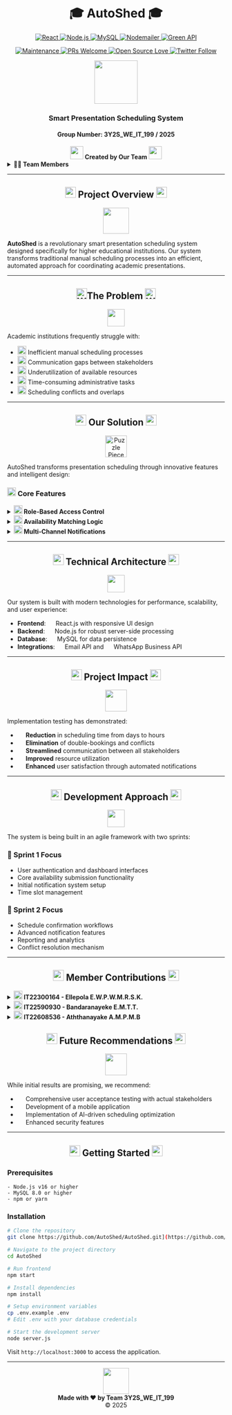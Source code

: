 # <div align="center">🎓 **AutoShed** 🎓</div>
<div align="center">

<p align="center">
  <a href="https://reactjs.org/">
    <img src="https://img.shields.io/badge/React-20232A?style=for-the-badge&logo=react&logoColor=61DAFB" alt="React" />
  </a>
  <a href="https://nodejs.org/">
    <img src="https://img.shields.io/badge/Node.js-339933?style=for-the-badge&logo=nodedotjs&logoColor=white" alt="Node.js" />
  </a>
  <a href="https://www.mysql.com/products/workbench/">
    <img src="https://img.shields.io/badge/MySQL-005C84?style=for-the-badge&logo=mysql&logoColor=white" alt="MySQL" />
  </a>
  <a href="https://nodemailer.com/">
    <img src="https://img.shields.io/badge/Nodemailer-0078D4?style=for-the-badge&logo=minutemailer&logoColor=white" alt="Nodemailer" />
  </a>
  <a href="https://green-api.com/">
    <img src="https://img.shields.io/badge/Green_API-25D366?style=for-the-badge&logo=whatsapp&logoColor=white" alt="Green API" />
  </a>
</p>

<p align="center">
  <a href="https://github.com/AutoShed/AutoShed/graphs/commit-activity">
    <img src="https://img.shields.io/badge/Maintained-Yes-success?style=for-the-badge&logo=github" alt="Maintenance" />
  </a>
  <a href="https://makeapullrequest.com">
    <img src="https://img.shields.io/badge/PRs-Welcome-brightgreen?style=for-the-badge&logo=git" alt="PRs Welcome" />
  </a>
  <a href="https://github.com/ellerbrock/open-source-badges/">
    <img src="https://img.shields.io/badge/Open_Source-❤-red?style=for-the-badge&logo=opensourceinitiative" alt="Open Source Love" />
  </a>
  <a href="https://twitter.com/AutoShed">
    <img src="https://img.shields.io/twitter/follow/AutoShed?style=for-the-badge&logo=twitter&color=1DA1F2&logoColor=white" alt="Twitter Follow" />
  </a>
</p>

<img src="https://raw.githubusercontent.com/Tarikul-Islam-Anik/Animated-Fluent-Emojis/master/Emojis/Objects/Spiral%20Calendar.png" width="100" />

### **Smart Presentation Scheduling System**
#### Group Number: 3Y2S_WE_IT_199 / 2025
</div>

<div align="center">
<img src="https://raw.githubusercontent.com/Tarikul-Islam-Anik/Animated-Fluent-Emojis/master/Emojis/Hand%20gestures/Waving%20Hand.png" width="30"> <b>Created by Our Team</b> <img src="https://raw.githubusercontent.com/Tarikul-Islam-Anik/Animated-Fluent-Emojis/master/Emojis/Hand%20gestures/Waving%20Hand.png" width="30">
</div>

<details>
<summary><b>👨‍💻 Team Members</b></summary>

| IT Number | Name | Role |
|-----------|------|------|
| IT22300164 | Ellepola E. W. P. W. M. R. S. K. | Lead Developer - Lecturer & Email Functionality |
| IT22590930 | Bandaranayeke E.M.T.T. | Developer - Examiner & WhatsApp Functionality |
| IT22608536 | Aththanayake A.M.P.M.B | Developer - Admin & Reporting Functionality |

</details>

---

## <div align="center"><img src="https://raw.githubusercontent.com/Tarikul-Islam-Anik/Animated-Fluent-Emojis/master/Emojis/Objects/Magnifying%20Glass%20Tilted%20Left.png" width="25"> **Project Overview** <img src="https://raw.githubusercontent.com/Tarikul-Islam-Anik/Animated-Fluent-Emojis/master/Emojis/Objects/Magnifying%20Glass%20Tilted%20Right.png" width="25"></div>

<p align="center">
  <img src="https://raw.githubusercontent.com/Tarikul-Islam-Anik/Animated-Fluent-Emojis/master/Emojis/Travel%20and%20places/Rocket.png" width="60" />
</p>

**AutoShed** is a revolutionary smart presentation scheduling system designed specifically for higher educational institutions. Our system transforms traditional manual scheduling processes into an efficient, automated approach for coordinating academic presentations.

---

## <div align="center"><img src="https://em-content.zobj.net/source/microsoft-teams/337/warning_26a0-fe0f.png" width="25" alt="Warning">**The Problem** <img src="https://em-content.zobj.net/source/microsoft-teams/337/warning_26a0-fe0f.png" width="25" alt="Warning">
</div>

<p align="center">
  <img src="https://em-content.zobj.net/source/microsoft/379/thinking-face_1f914.png" width="40" />
</p>

Academic institutions frequently struggle with:

<ul>
  <li><img src="https://em-content.zobj.net/source/microsoft/379/hourglass-done_231b.png" width="20"> Inefficient manual scheduling processes</li>
  <li><img src="https://em-content.zobj.net/source/microsoft/379/cross-mark_274c.png" width="20"> Communication gaps between stakeholders</li>
  <li><img src="https://em-content.zobj.net/source/microsoft/379/chart-decreasing_1f4c9.png" width="20"> Underutilization of available resources</li>
  <li><img src="https://em-content.zobj.net/source/microsoft/379/alarm-clock_23f0.png" width="20"> Time-consuming administrative tasks</li>
  <li><img src="https://em-content.zobj.net/source/microsoft/379/collision_1f4a5.png" width="20"> Scheduling conflicts and overlaps</li>
</ul>


---

## <div align="center"><img src="https://raw.githubusercontent.com/Tarikul-Islam-Anik/Animated-Fluent-Emojis/master/Emojis/Objects/Light%20Bulb.png" width="25"> **Our Solution** <img src="https://raw.githubusercontent.com/Tarikul-Islam-Anik/Animated-Fluent-Emojis/master/Emojis/Objects/Light%20Bulb.png" width="25"></div>

<p align="center">
  <img src="https://em-content.zobj.net/source/microsoft/379/puzzle-piece_1f9e9.png" width="50" alt="Puzzle Piece" />
</p>

AutoShed transforms presentation scheduling through innovative features and intelligent design:

### <img src="https://raw.githubusercontent.com/Tarikul-Islam-Anik/Animated-Fluent-Emojis/master/Emojis/Objects/Gear.png" width="20"> **Core Features**

<details>
<summary><b><img src="https://raw.githubusercontent.com/Tarikul-Islam-Anik/Animated-Fluent-Emojis/master/Emojis/People/Bust%20in%20Silhouette.png" width="20"> Role-Based Access Control</b></summary>

- **Administrators** manage system users and time slots
- **Lecturers** submit availability and manage assigned presentations
- **Examiners** submit availability and manage assigned presentations
- **LICs (Lecturers in Charge)** schedule presentations and handle reschedule requests

</details>

<details>
<summary><b><img src="https://raw.githubusercontent.com/Tarikul-Islam-Anik/Animated-Fluent-Emojis/master/Emojis/Objects/Chains.png" width="20"> Availability Matching Logic</b></summary>

- Automated matching of lecturer and examiner availability
- Conflict prevention through intelligent scheduling algorithms
- Optimal resource allocation

</details>

<details>
<summary><b><img src="https://raw.githubusercontent.com/Tarikul-Islam-Anik/Animated-Fluent-Emojis/master/Emojis/Objects/Bell.png" width="20"> Multi-Channel Notifications</b></summary>

- Email notifications with calendar invites
- WhatsApp integration for immediate updates
- Real-time communication for schedule changes

</details>

---

## <div align="center"><img src="https://raw.githubusercontent.com/Tarikul-Islam-Anik/Animated-Fluent-Emojis/master/Emojis/Objects/Laptop.png" width="25"> **Technical Architecture** <img src="https://raw.githubusercontent.com/Tarikul-Islam-Anik/Animated-Fluent-Emojis/master/Emojis/Objects/Desktop%20Computer.png" width="25"></div>

<p align="center">
  <img src="https://raw.githubusercontent.com/Tarikul-Islam-Anik/Animated-Fluent-Emojis/master/Emojis/Objects/Link.png" width="40" />
</p>

Our system is built with modern technologies for performance, scalability, and user experience:

- **Frontend**: <img src="https://raw.githubusercontent.com/Tarikul-Islam-Anik/Animated-Fluent-Emojis/master/Emojis/Travel%20and%20places/High%20Voltage.png" width="15"> React.js with responsive UI design
- **Backend**: <img src="https://raw.githubusercontent.com/Tarikul-Islam-Anik/Animated-Fluent-Emojis/master/Emojis/Travel%20and%20places/Rocket.png" width="15"> Node.js for robust server-side processing
- **Database**: <img src="https://raw.githubusercontent.com/Tarikul-Islam-Anik/Animated-Fluent-Emojis/master/Emojis/Objects/Card%20File%20Box.png" width="15"> MySQL for data persistence
- **Integrations**: <img src="https://raw.githubusercontent.com/Tarikul-Islam-Anik/Animated-Fluent-Emojis/master/Emojis/Objects/Envelope.png" width="15"> Email API and <img src="https://raw.githubusercontent.com/Tarikul-Islam-Anik/Animated-Fluent-Emojis/master/Emojis/Objects/Mobile%20Phone.png" width="15"> WhatsApp Business API

---

## <div align="center"><img src="https://raw.githubusercontent.com/Tarikul-Islam-Anik/Animated-Fluent-Emojis/master/Emojis/Objects/Chart%20Increasing.png" width="25"> **Project Impact** <img src="https://raw.githubusercontent.com/Tarikul-Islam-Anik/Animated-Fluent-Emojis/master/Emojis/Objects/Chart%20Increasing.png" width="25"></div>

<p align="center">
  <img src="https://raw.githubusercontent.com/Tarikul-Islam-Anik/Animated-Fluent-Emojis/master/Emojis/Objects/Bar%20Chart.png" width="50" />
</p>

Implementation testing has demonstrated:

- <img src="https://raw.githubusercontent.com/Tarikul-Islam-Anik/Animated-Fluent-Emojis/master/Emojis/Objects/Hourglass%20Not%20Done.png" width="15"> **Reduction** in scheduling time from days to hours
- <img src="https://raw.githubusercontent.com/Tarikul-Islam-Anik/Animated-Fluent-Emojis/master/Emojis/Symbols/Cross%20Mark.png" width="15"> **Elimination** of double-bookings and conflicts
- <img src="https://raw.githubusercontent.com/Tarikul-Islam-Anik/Animated-Fluent-Emojis/master/Emojis/Travel%20and%20places/Motorway.png" width="15"> **Streamlined** communication between all stakeholders
- <img src="https://raw.githubusercontent.com/Tarikul-Islam-Anik/Animated-Fluent-Emojis/master/Emojis/Objects/Chart%20Increasing.png" width="15"> **Improved** resource utilization
- <img src="https://raw.githubusercontent.com/Tarikul-Islam-Anik/Animated-Fluent-Emojis/master/Emojis/Smilies/Smiling%20Face%20with%20Heart-Eyes.png" width="15"> **Enhanced** user satisfaction through automated notifications

---

## <div align="center"><img src="https://raw.githubusercontent.com/Tarikul-Islam-Anik/Animated-Fluent-Emojis/master/Emojis/People/Man%20Walking.png" width="25"> **Development Approach** <img src="https://raw.githubusercontent.com/Tarikul-Islam-Anik/Animated-Fluent-Emojis/master/Emojis/People/Woman%20Walking.png" width="25"></div>

<p align="center">
  <img src="https://raw.githubusercontent.com/Tarikul-Islam-Anik/Animated-Fluent-Emojis/master/Emojis/Travel%20and%20places/Rocket.png" width="40" />
</p>

The system is being built in an agile framework with two sprints:

<h3>🔢 Sprint 1 Focus</h3>
<ul>
  <li>User authentication and dashboard interfaces</li>
  <li>Core availability submission functionality</li>
  <li>Initial notification system setup</li>
  <li>Time slot management</li>
</ul>

<h3>🔢 Sprint 2 Focus</h3>
<ul>
  <li>Schedule confirmation workflows</li>
  <li>Advanced notification features</li>
  <li>Reporting and analytics</li>
  <li>Conflict resolution mechanism</li>
</ul>


---

## <div align="center"><img src="https://raw.githubusercontent.com/Tarikul-Islam-Anik/Animated-Fluent-Emojis/master/Emojis/People/Man%20Technologist.png" width="25"> **Member Contributions** <img src="https://raw.githubusercontent.com/Tarikul-Islam-Anik/Animated-Fluent-Emojis/master/Emojis/People/Woman%20Technologist.png" width="25"></div>

<details>
<summary><b><img src="https://raw.githubusercontent.com/Tarikul-Islam-Anik/Animated-Fluent-Emojis/master/Emojis/People/Person%20Raising%20Hand.png" width="20"> IT22300164 - Ellepola E.W.P.W.M.R.S.K.</b></summary>

Primarily responsible for lecturer functionalities and email notification features:

- Lecturer authentication and dashboard UI
- View scheduled presentations for lecturers
- Availability submission form for lecturers
- Update/delete availability functionality for lecturers
- Shared work on LIC dashboard and authentication
- Presentation scheduling interface (with Member 2)
- WhatsApp and Email notification setup (with Member 2)
- Schedule confirmation/reschedule request functionality for lecturers
- Automated emails for schedule creation
- Automated emails for schedule modifications
- Calendar invites for email notifications
- Lecturer reschedule request handling for LICs
- Schedule report generation

</details>

<details>
<summary><b><img src="https://raw.githubusercontent.com/Tarikul-Islam-Anik/Animated-Fluent-Emojis/master/Emojis/People/Person%20Raising%20Hand.png" width="20"> IT22590930 - Bandaranayeke E.M.T.T.</b></summary>

Focuses on examiner functionalities and WhatsApp notification features:

- Examiner authentication and dashboard UI
- View scheduled presentations for examiners
- Availability submission form for examiners
- Update/delete availability functionality for examiners
- LIC dashboard and authentication
- Presentation scheduling interface
- WhatsApp and Email notification setup
- Schedule confirmation/reschedule request functionality for examiners
- Automated WhatsApp messages for schedule creation
- Automated WhatsApp messages for schedule modifications
- Clickable links in WhatsApp notifications
- Examiner reschedule request handling for LICs
- Schedule report generation

</details>

<details>
<summary><b><img src="https://raw.githubusercontent.com/Tarikul-Islam-Anik/Animated-Fluent-Emojis/master/Emojis/People/Person%20Raising%20Hand.png" width="20"> IT22608536 - Aththanayake A.M.P.M.B</b></summary>

Responsible for administrative functionalities and reporting:

- Admin authentication and dashboard UI
- Lecturer management (CRUD operations)
- LIC management (CRUD operations)
- Examiner management (CRUD operations)
- Time slot management interface
- User report generation
- Time slot report generation
- Chart implementation

</details>


## <div align="center"><img src="https://raw.githubusercontent.com/Tarikul-Islam-Anik/Animated-Fluent-Emojis/master/Emojis/Objects/Memo.png" width="25"> **Future Recommendations** <img src="https://raw.githubusercontent.com/Tarikul-Islam-Anik/Animated-Fluent-Emojis/master/Emojis/Objects/Crystal%20Ball.png" width="25"></div>

<p align="center">
  <img src="https://raw.githubusercontent.com/Tarikul-Islam-Anik/Animated-Fluent-Emojis/master/Emojis/Travel%20and%20places/Milky%20Way.png" width="50" />
</p>

While initial results are promising, we recommend:

- <img src="https://raw.githubusercontent.com/Tarikul-Islam-Anik/Animated-Fluent-Emojis/master/Emojis/Objects/Clipboard.png" width="15"> Comprehensive user acceptance testing with actual stakeholders
- <img src="https://raw.githubusercontent.com/Tarikul-Islam-Anik/Animated-Fluent-Emojis/master/Emojis/Objects/Mobile%20Phone.png" width="15"> Development of a mobile application
- <img src="https://raw.githubusercontent.com/Tarikul-Islam-Anik/Animated-Fluent-Emojis/master/Emojis/Objects/Chart%20Increasing.png" width="15"> Implementation of AI-driven scheduling optimization
- <img src="https://raw.githubusercontent.com/Tarikul-Islam-Anik/Animated-Fluent-Emojis/master/Emojis/Objects/Locked%20with%20Key.png" width="15"> Enhanced security features

---

## <div align="center"><img src="https://raw.githubusercontent.com/Tarikul-Islam-Anik/Animated-Fluent-Emojis/master/Emojis/Hand%20gestures/Clapping%20Hands.png" width="25"> **Getting Started** <img src="https://raw.githubusercontent.com/Tarikul-Islam-Anik/Animated-Fluent-Emojis/master/Emojis/Hand%20gestures/Clapping%20Hands.png" width="25"></div>

### Prerequisites

```
- Node.js v16 or higher
- MySQL 8.0 or higher
- npm or yarn
```

### Installation

```bash
# Clone the repository
git clone https://github.com/AutoShed/AutoShed.git](https://github.com/Sayuni09/Y3S2_AutoShed_ITPM_Team.git

# Navigate to the project directory
cd AutoShed

# Run frontend
npm start

# Install dependencies
npm install

# Setup environment variables
cp .env.example .env
# Edit .env with your database credentials

# Start the development server
node server.js
```

Visit `http://localhost:3000` to access the application.

---


<div align="center">
<img src="https://raw.githubusercontent.com/Tarikul-Islam-Anik/Animated-Fluent-Emojis/master/Emojis/Hand%20gestures/Folded%20Hands.png" width="60" />
<br>
<b>Made with ❤️ by Team 3Y2S_WE_IT_199</b>
<br>
© 2025
</div>
